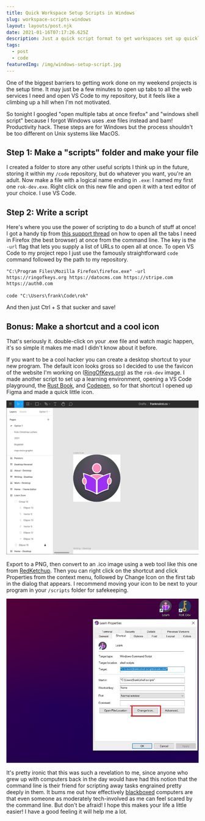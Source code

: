 ```yaml
---
title: Quick Workspace Setup Scripts in Windows
slug: workspace-scripts-windows
layout: layouts/post.njk
date: 2021-01-16T07:17:26.625Z
description: Just a quick script format to get workspaces set up quickly in Windows.
tags:
  - post
  - code
featuredImg: /img/windows-setup-script.jpg
---
```

One of the biggest barriers to getting work done on my weekend projects is the setup time. It may just be a few minutes to open up tabs to all the web services I need and open VS Code to my repository, but it feels like a climbing up a hill when I'm not motivated.

So tonight I googled "open multiple tabs at once firefox" and "windows shell script" because I forgot Windows uses .exe files instead and bam! Productivity hack. These steps are for Windows but the process shouldn't be too different on Unix systems like MacOS.

## Step 1: Make a "scripts" folder and make your file

I created a folder to store any other useful scripts I think up in the future, storing it within my `/code` repository, but do whatever you want, you're an adult. Now make a file with a logical name ending in `.exe`: I named my first one `rok-dev.exe`. Right click on this new file and open it with a text editor of your choice. I use VS Code.

## Step 2: Write a script

Here's where you use the power of scripting to do a bunch of stuff at once! I got a handy tip from [this support thread](https://support.mozilla.org/en-US/questions/1203652) on how to open all the tabs I need in Firefox (the best browser) at once from the command line. The key is the `-url` flag that lets you supply a list of URLs to open all at once. To open VS Code to my project repo I just use the famously straightforward `code` command followed by the path to my repository.

```shell
"C:\Program Files\Mozilla Firefox\firefox.exe" -url https://ringofkeys.org https://datocms.com https://stripe.com https://auth0.com

code "C:\Users\frank\Code\rok"
```

And then just Ctrl + S that sucker and save!

## Bonus: Make a shortcut and a cool icon

That's seriously it. double-click on your .exe file and watch magic happen, it's so simple it makes me mad I didn't know about it before.

If you want to be a cool hacker you can create a desktop shortcut to your new program. The default icon looks gross so I decided to use the favicon of the website I'm working on ([RingOfKeys.org](https://ringofkeys.org)) as the `rok-dev` image. I made another script to set up a learning environment, opening a VS Code playground, the [Rust Book](https://doc.rust-lang.org/stable/book/title-page.html), and [Codepen](https://codepen.io), so for that shortcut I opened up Figma and made a quick little icon.

![Showing the Figma interface with my learning icon as a frame.](/img/windows-scripts_figma.jpg)

Export to a PNG, then convert to an .ico image using a web tool like this one from [RedKetchup](https://redketchup.io/icon-converter). Then you can right click on the shortcut and click Properties from the context menu, followed by Change Icon on the first tab in the dialog that appears. I recommend moving your icon to be next to your program in your `/scripts` folder for safekeeping.

![](/img/windows_scripts-change_icon.jpg)

It's pretty ironic that this was such a revelation to me, since anyone who grew up with computers back in the day would have had this notion that the command line is their friend for scripting away tasks engrained pretty deeply in them. It bums me out how effectively [blackboxed](https://en.wikipedia.org/wiki/Blackboxing) computers are that even someone as moderately tech-involved as me can feel scared by the command line. But don't be afraid! I hope this makes your life a little easier! I have a good feeling it will help me a lot.